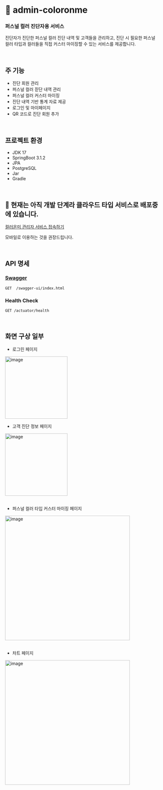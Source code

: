 # 🎨 admin-coloronme
### 퍼스널 컬러 진단자용 서비스 
진단자가 진단한 퍼스널 컬러 진단 내역 및 고객들을 관리하고, 진단 시 필요한 퍼스널 컬러 타입과 컬러들을 직접 커스터 마이징할 수 있는 서비스를 제공합니다.

<br>

## 주 기능
- 진단 회원 관리
- 퍼스널 컬러 짇단 내역 관리
- 퍼스널 컬러 커스터 마이징
- 진단 내역 기반 통계 자료 제공
- 로그인 및 마이페이지
- QR 코드로 진단 회원 추가

<br>


## 프로젝트 환경
- JDK 17
- SpringBoot 3.1.2
- JPA
- PostgreSQL
- Jar
- Gradle

<br>

## 🚚 현재는 아직 개발 단계라 클라우드 타입 서비스로 배포중에 있습니다.
[컬러온미 관리자 서비스 접속하기](https://coloronme-coloronme-admin.vercel.app/)

모바일로 이용하는 것을 권장드립니다.

<br>

## API 명세
### [Swagger](https://port-0-admin-coloronme-staging-am952nlsmt6rh8.sel5.cloudtype.app/swagger-ui/index.html)
```
GET  /swagger-ui/index.html
```
### Health Check
```
GET /actuator/health
```

<br>

## 화면 구상 일부
- 로그린 페이지
<img width="203" alt="image" src="https://github.com/user-attachments/assets/feee3eb5-3e79-45f0-8571-ca143e8099aa">


- 고객 진단 정보 페이지

<img width="203" alt="image" src="https://github.com/user-attachments/assets/9020314d-2871-4910-88d9-0eac862e4c72">


<br>
<br>

- 퍼스널 컬러 타입 커스터 마이징 페이지

<img width="406" alt="image" src="https://github.com/user-attachments/assets/bd4fe3a2-64d8-47de-9943-fd29c5de559b">

<br>
<br>

- 차트 페이지

<img width="406" alt="image" src="https://github.com/user-attachments/assets/2c649170-2cd2-4585-ad14-e42f3fa2fab1">



